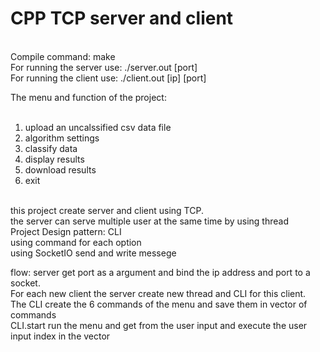 <h1>CPP TCP server and client</h1>
<br />
Compile command:            make <br />
For running the server use: ./server.out [port] <br />
For running the client use: ./client.out [ip] [port] <br />

The menu and function of the project: <br />
<br />
1. upload an uncalssified csv data file <br />
2. algorithm settings <br />
3. classify data <br />
4. display results <br />
5. download results <br />
8. exit <br />
<br />
this project create server and client using TCP. <br />
the server can serve multiple user at the same time by using thread <br />
Project Design pattern: CLI <br />
using command for each option <br />
using SocketIO send and write messege  <br />

flow:
server get port as a argument and bind the ip address and port to a socket. <br />
For each new client the server create new thread and CLI for this client.  <br />
The CLI create the 6 commands of the menu and save them in vector of commands  <br />
CLI.start run the menu and get from the user input and execute the user input index in the vector<command>  <br />


